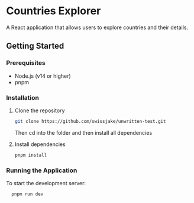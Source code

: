 

# Countries Explorer

A React application that allows users to explore countries and their details.

## Getting Started

### Prerequisites
- Node.js (v14 or higher)
- pnpm

### Installation

1. Clone the repository
   ```bash
   git clone https://github.com/swissjake/unwritten-test.git
   ```

   Then cd into the folder and then install all dependencies

3. Install dependencies
   ```bash
   pnpm install
   ```

### Running the Application

To start the development server:

 ```bash
   pnpm run dev
 ```

